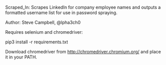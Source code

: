 Scraped_In: Scrapes LinkedIn for company employee names and outputs a formatted username list for use in password spraying.

Author: Steve Campbell, @lpha3ch0

Requires selenium and chromedriver: 

pip3 install -r requirements.txt

Download chromedriver from http://chromedriver.chromium.org/ and place it in your PATH.

